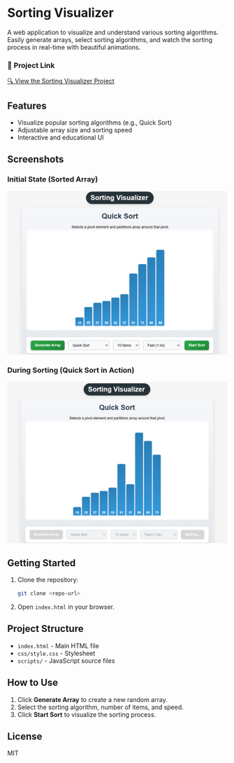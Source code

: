 # Sorting Visualizer

A web application to visualize and understand various sorting algorithms. Easily generate arrays, select sorting algorithms, and watch the sorting process in real-time with beautiful animations.

### 🔗 Project Link
[🔍 View the Sorting Visualizer Project](https://github.com/your-username/your-repo-name)

## Features
- Visualize popular sorting algorithms (e.g., Quick Sort)
- Adjustable array size and sorting speed
- Interactive and educational UI

## Screenshots

### Initial State (Sorted Array)
![Initial Sorted State](image/Screenshot%202025-05-13%20150253.png)

### During Sorting (Quick Sort in Action)
![Quick Sort in Progress](image/Screenshot%202025-05-13%20150247.png)


## Getting Started
1. Clone the repository:
   ```bash
   git clone <repo-url>
   ```
2. Open `index.html` in your browser.

## Project Structure
- `index.html` - Main HTML file
- `css/style.css` - Stylesheet
- `scripts/` - JavaScript source files

## How to Use
1. Click **Generate Array** to create a new random array.
2. Select the sorting algorithm, number of items, and speed.
3. Click **Start Sort** to visualize the sorting process.

## License
MIT
